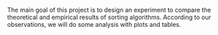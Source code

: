The main goal of this project is to design an experiment to compare the theoretical and empirical results of sorting algorithms. According to our observations, we will do some analysis with plots and tables.